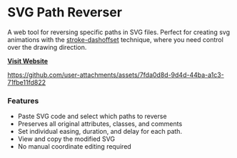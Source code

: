 # SVG Path Reverser

A web tool for reversing specific paths in SVG files. Perfect for creating svg animations with the [stroke-dashoffset](https://css-tricks.com/almanac/properties/s/stroke-dashoffset/) technique, where you need control over the drawing direction.

**[Visit Website](https://svg-reverse.daniel.sticker.name/)**

https://github.com/user-attachments/assets/7fda0d8d-9d4d-44ba-a1c3-71fbe11fd822

### Features
- Paste SVG code and select which paths to reverse
- Preserves all original attributes, classes, and comments
- Set individual easing, duration, and delay for each path.
- View and copy the modified SVG
- No manual coordinate editing required
